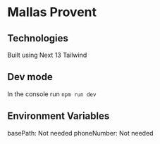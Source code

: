 # Mallas Provent

## Technologies
Built using Next 13
Tailwind

## Dev mode
In the console run ```npm run dev```

## Environment Variables
basePath: Not needed
phoneNumber: Not needed

